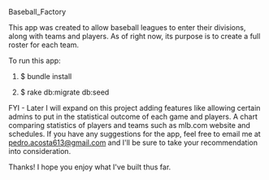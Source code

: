 Baseball_Factory

This app was created to allow baseball leagues to enter their divisions, along with teams and players. As of right now, its purpose is to create a full roster for each team. 

To run this app:

1. $ bundle install

2. $ rake db:migrate db:seed


FYI - Later I will expand on this project adding features like allowing certain admins to put in the statistical outcome of each game and players. A chart comparing statistics of players and teams such as mlb.com website and schedules. If you have any suggestions for the app, feel free to email me at pedro.acosta613@gmail.com and I'll be sure to take your recommendation into consideration.

Thanks! I hope you enjoy what I've built thus far. 